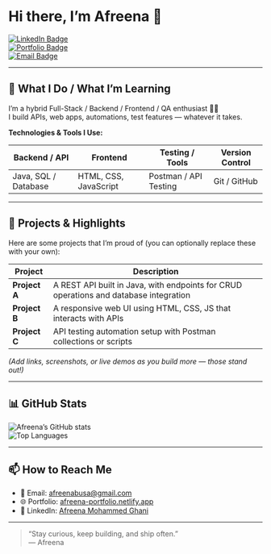 # Hi there, I’m **Afreena** 👋

[![LinkedIn Badge](https://img.shields.io/badge/-Afreena-blue?style=flat&logo=Linkedin&logoColor=white&link=https://www.linkedin.com/in/afreena-mohammed-ghani/)](https://www.linkedin.com/in/afreena-mohammed-ghani/)  
[![Portfolio Badge](https://img.shields.io/badge/Portfolio-Afreena%20Portfolio-green?style=flat&logo=About.me&logoColor=white&link=https://afreena-portfolio.netlify.app/)](https://afreena-portfolio.netlify.app/)  
[![Email Badge](https://img.shields.io/badge/Email-afreenabusa@gmail.com-red?style=flat&logo=Gmail&logoColor=white&link=mailto:afreenabusa@gmail.com)](mailto:afreenabusa@gmail.com)

---

## 🧰 What I Do / What I’m Learning

I’m a hybrid Full-Stack / Backend / Frontend / QA enthusiast 👩‍💻  
I build APIs, web apps, automations, test features — whatever it takes.

**Technologies & Tools I Use:**

| Backend / API         | Frontend                  | Testing / Tools        | Version Control |
|------------------------|---------------------------|--------------------------|-------------------|
| Java, SQL / Database    | HTML, CSS, JavaScript     | Postman / API Testing     | Git / GitHub       |

---

## 🚀 Projects & Highlights

Here are some projects that I’m proud of (you can optionally replace these with your own):

| Project | Description |
|--------|-------------|
| **Project A** | A REST API built in Java, with endpoints for CRUD operations and database integration |
| **Project B** | A responsive web UI using HTML, CSS, JS that interacts with APIs |
| **Project C** | API testing automation setup with Postman collections or scripts |

*(Add links, screenshots, or live demos as you build more — those stand out!)*

---

## 📊 GitHub Stats

![Afreena’s GitHub stats](https://github-readme-stats.vercel.app/api?username=Afreena8&show_icons=true&theme=radical)  
![Top Languages](https://github-readme-stats.vercel.app/api/top-langs/?username=Afreena8&layout=compact&theme=radical)

---

## 📫 How to Reach Me

- 📧 Email: afreenabusa@gmail.com  
- 🌐 Portfolio: [afreena-portfolio.netlify.app](https://afreena-portfolio.netlify.app/)  
- 🔗 LinkedIn: [Afreena Mohammed Ghani](https://www.linkedin.com/in/afreena-mohammed-ghani/)

---

> “Stay curious, keep building, and ship often.”  
> — Afreena

